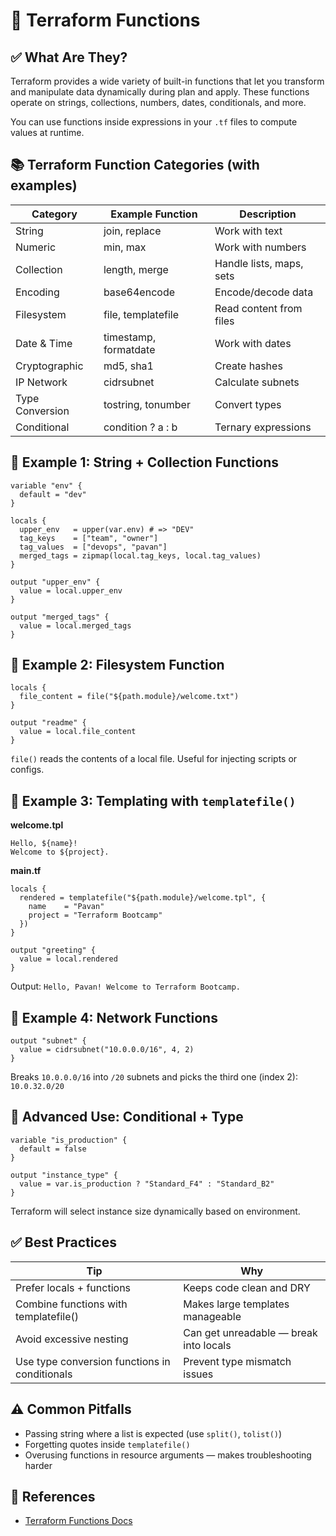 # 🧠 Terraform Functions

## ✅ What Are They?
Terraform provides a wide variety of built-in functions that let you transform and manipulate data dynamically during plan and apply. These functions operate on strings, collections, numbers, dates, conditionals, and more.

You can use functions inside expressions in your `.tf` files to compute values at runtime.

## 📚 Terraform Function Categories (with examples)
| Category         | Example Function      | Description                |
|------------------|----------------------|----------------------------|
| String           | join, replace        | Work with text             |
| Numeric          | min, max             | Work with numbers          |
| Collection       | length, merge        | Handle lists, maps, sets   |
| Encoding         | base64encode         | Encode/decode data         |
| Filesystem       | file, templatefile   | Read content from files    |
| Date & Time      | timestamp, formatdate| Work with dates            |
| Cryptographic    | md5, sha1            | Create hashes              |
| IP Network       | cidrsubnet           | Calculate subnets          |
| Type Conversion  | tostring, tonumber   | Convert types              |
| Conditional      | condition ? a : b    | Ternary expressions        |

## 🔧 Example 1: String + Collection Functions
```hcl
variable "env" {
  default = "dev"
}

locals {
  upper_env   = upper(var.env) # => "DEV"
  tag_keys    = ["team", "owner"]
  tag_values  = ["devops", "pavan"]
  merged_tags = zipmap(local.tag_keys, local.tag_values)
}

output "upper_env" {
  value = local.upper_env
}

output "merged_tags" {
  value = local.merged_tags
}
```

## 🔧 Example 2: Filesystem Function
```hcl
locals {
  file_content = file("${path.module}/welcome.txt")
}

output "readme" {
  value = local.file_content
}
```
`file()` reads the contents of a local file. Useful for injecting scripts or configs.

## 🔧 Example 3: Templating with `templatefile()`
**welcome.tpl**
```
Hello, ${name}!
Welcome to ${project}.
```
**main.tf**
```hcl
locals {
  rendered = templatefile("${path.module}/welcome.tpl", {
    name    = "Pavan"
    project = "Terraform Bootcamp"
  })
}

output "greeting" {
  value = local.rendered
}
```
Output: `Hello, Pavan! Welcome to Terraform Bootcamp.`

## 🔧 Example 4: Network Functions
```hcl
output "subnet" {
  value = cidrsubnet("10.0.0.0/16", 4, 2)
}
```
Breaks `10.0.0.0/16` into `/20` subnets and picks the third one (index 2): `10.0.32.0/20`

## 🧪 Advanced Use: Conditional + Type
```hcl
variable "is_production" {
  default = false
}

output "instance_type" {
  value = var.is_production ? "Standard_F4" : "Standard_B2"
}
```
Terraform will select instance size dynamically based on environment.

## ✅ Best Practices
| Tip                                   | Why                                 |
|----------------------------------------|-------------------------------------|
| Prefer locals + functions              | Keeps code clean and DRY            |
| Combine functions with templatefile()  | Makes large templates manageable    |
| Avoid excessive nesting                | Can get unreadable — break into locals|
| Use type conversion functions in conditionals | Prevent type mismatch issues |

## ⚠️ Common Pitfalls
- Passing string where a list is expected (use `split()`, `tolist()`)
- Forgetting quotes inside `templatefile()`
- Overusing functions in resource arguments — makes troubleshooting harder

## 📘 References
- [Terraform Functions Docs](https://developer.hashicorp.com/terraform/language/functions)
